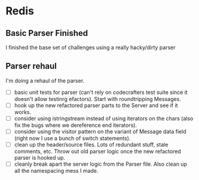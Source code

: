 # Redis

## Basic Parser Finished
I finished the base set of challenges using a really hacky/dirty parser

## Parser rehaul
I'm doing a rehaul of the parser.

- [ ] basic unit tests for parser (can't rely on codecrafters test suite since it doesn't allow testinrg efactors). Start with roundtripping Messages.
- [ ] hook up the new refactored parser parts to the Server and see if it works.
- [ ] consider using istringstream instead of using iterators on the chars (also fix the bugs where we dereference end iterators).
- [ ] consider using the visitor pattern on the variant of Message data field (right now I use a bunch of switch statements).
- [ ] clean up the header/source files. Lots of redundant stuff, stale comments, etc. Throw out old parser logic once the new refactored parser is hooked up.
- [ ] cleanly break apart the server logic from the Parser file. Also clean up all the namespacing mess I made.